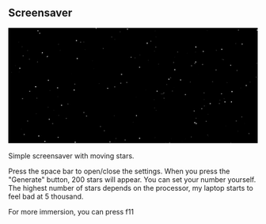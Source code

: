 ## Screensaver

[![img.png](img.png)](https://screensaver-five.vercel.app/)

Simple screensaver with moving stars.

Press the space bar to open/close the settings. 
When you press the "Generate" button, 200 stars will appear.
You can set your number yourself. 
The highest number of stars depends on the processor, my laptop starts to feel bad at 5 thousand.

For more immersion, you can press f11
